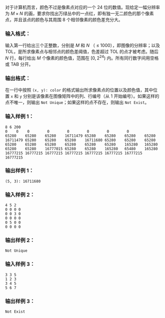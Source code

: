 <!-- Title
万绿丛中一点红 (20)
-->
对于计算机而言，颜色不过是像素点对应的一个 24 位的数值。现给定一幅分辨率为 $M\times N$
的画，要求你找出万绿丛中的一点红，即有独一无二颜色的那个像素点，并且该点的颜色与其周围 8 个相邻像素的颜色差充分大。

### 输入格式：

输入第一行给出三个正整数，分别是 $M$ 和 $N$ （ $\le$ 1000），即图像的分辨率；以及 TOL，是所求像素点与相邻点的颜色差阈值，色差超过
TOL 的点才被考虑。随后 $N$ 行，每行给出 $M$ 个像素的颜色值，范围在 $[0, 2^{24})$ 内。所有同行数字间用空格或 TAB 分开。

### 输出格式：

在一行中按照 `(x, y): color` 的格式输出所求像素点的位置以及颜色值，其中位置 `x` 和 `y` 分别是该像素在图像矩阵中的列、行编号（从
1 开始编号）。如果这样的点不唯一，则输出 `Not Unique`；如果这样的点不存在，则输出 `Not Exist`。

### 输入样例 1：

```
8 6 200
0 	 0 	  0 	   0	    0 	     0 	      0        0
65280 	 65280    65280    16711479 65280    65280    65280    65280
16711479 65280    65280    65280    16711680 65280    65280    65280
65280 	 65280    65280    65280    65280    65280    165280   165280
65280 	 65280 	  16777015 65280    65280    165280   65480    165280
16777215 16777215 16777215 16777215 16777215 16777215 16777215 16777215
```

### 输出样例 1：

```
(5, 3): 16711680
```

### 输入样例 2：

```
4 5 2
0 0 0 0
0 0 3 0
0 0 0 0
0 5 0 0
0 0 0 0
```

### 输出样例 2：

```
Not Unique
```

### 输入样例 3：

```
3 3 5
1 2 3
3 4 5
5 6 7
```

### 输出样例 3：

```
Not Exist
```
